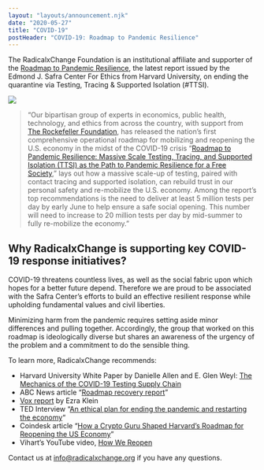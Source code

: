 ```yaml
---
layout: "layouts/announcement.njk"
date: "2020-05-27"
title: "COVID-19"
postHeader: "COVID-19: Roadmap to Pandemic Resilience"
---
```


The RadicalxChange Foundation is an institutional affiliate and supporter of the [Roadmap to Pandemic Resilience](https://www.pandemictesting.org/), the latest report issued by the Edmond J. Safra Center For Ethics from Harvard University, on ending the quarantine via Testing, Tracing & Supported Isolation (#TTSI).

<a class="block" href="https://www.pandemictesting.org/">![](/images/announcements/roadmap_to_pandemic_resilience.png)</a>

> “Our bipartisan group of experts in economics, public health, technology, and ethics from across the country, with support from [The Rockefeller Foundation](https://www.rockefellerfoundation.org/), has released the nation’s first comprehensive operational roadmap for mobilizing and reopening the U.S. economy in the midst of the COVID-19 crisis “[Roadmap to Pandemic Resilience: Massive Scale Testing, Tracing, and Supported Isolation (TTSI) as the Path to Pandemic Resilience for a Free Society](https://ethics.harvard.edu/files/center-for-ethics/files/roadmaptopandemicresilience_updated_4.20.20.pdf),” lays out how a massive scale-up of testing, paired with contact tracing and supported isolation, can rebuild trust in our personal safety and re-mobilize the U.S. economy. Among the report’s top recommendations is the need to deliver at least 5 million tests per day by early June to help ensure a safe social opening. This number will need to increase to 20 million tests per day by mid-summer to fully re-mobilize the economy.”

## Why RadicalxChange is supporting key COVID-19 response initiatives?

COVID-19 threatens countless lives, as well as the social fabric upon which hopes for a better future depend. Therefore we are proud to be associated with the Safra Center’s efforts to build an effective resilient response while upholding fundamental values and civil liberties.

Minimizing harm from the pandemic requires setting aside minor differences and pulling together. Accordingly, the group that worked on this roadmap is ideologically diverse but shares an awareness of the urgency of the problem and a commitment to do the sensible thing.

To learn more, RadicalxChange recommends:

- Harvard University White Paper by Danielle Allen and E. Glen Weyl: [The Mechanics of the COVID-19 Testing Supply Chain](https://drive.google.com/file/d/1wJF3DiZ5aIEGmsT1fOhhvtSw4BD3EpBX/view)
- ABC News article “[Roadmap recovery report](https://abcnews.go.com/US/road-map-recovery-report-20-million-coronavirus-tests/story?id=70230097)”
- [Vox report](https://www.vox.com/2020/4/10/21215494/coronavirus-plans-social-distancing-economy-recession-depression-unemployment) by Ezra Klein
- TED Interview “[An ethical plan for ending the pandemic and restarting the economy](https://www.ted.com/talks/danielle_allen_the_tech_we_need_to_end_the_pandemic_and_restart_the_economy)“
- Coindesk article “[How a Crypto Guru Shaped Harvard’s Roadmap for Reopening the US Economy](https://www.coindesk.com/how-a-crypto-guru-shaped-harvards-roadmap-for-reopening-the-us-economy)”
- Vihart’s YouTube video, [How We Reopen](https://www.youtube.com/watch?v=HhRQxk9QA-o)

Contact us at [info@radicalxchange.org](mailto:info@radicalxchange.org) if you have any questions.
